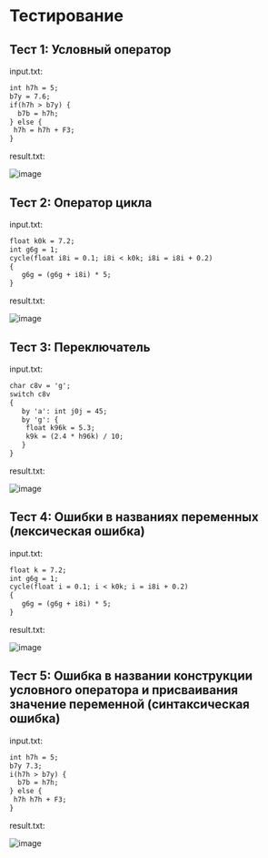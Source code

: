 # Тестирование

## Тест 1: Условный оператор

input.txt:
```txt
int h7h = 5;
b7y = 7.6;
if(h7h > b7y) {
  b7b = h7h;
} else {
 h7h = h7h + F3;
}
```

result.txt:

![image]()

## Тест 2: Оператор цикла

input.txt:
```txt
float k0k = 7.2;
int g6g = 1;
cycle(float i8i = 0.1; i8i < k0k; i8i = i8i + 0.2)
{
   g6g = (g6g + i8i) * 5;  
}
```

result.txt:

![image]()

## Тест 3: Переключатель

input.txt:
```txt
char c8v = 'g';
switch c8v 
{
   by 'a': int j0j = 45;
   by 'g': {
	float k96k = 5.3;
	k9k = (2.4 * h96k) / 10;   
   }
}
```

result.txt:

![image]()

## Тест 4: Ошибки в названиях переменных (лексическая ошибка)

input.txt:
```txt
float k = 7.2;
int g6g = 1;
cycle(float i = 0.1; i < k0k; i = i8i + 0.2)
{
   g6g = (g6g + i8i) * 5;  
}
```

result.txt:

![image]()

## Тест 5: Ошибка в названии конструкции условного оператора и присваивания значение переменной (синтаксическая ошибка)

input.txt:
```txt
int h7h = 5;
b7y 7.3;
i(h7h > b7y) {
  b7b = h7h;
} else {
 h7h h7h + F3;
}
```

result.txt:

![image]()
